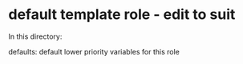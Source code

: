 # default template role  - edit to suit
In this directory:
            
defaults:       default lower priority variables for this role